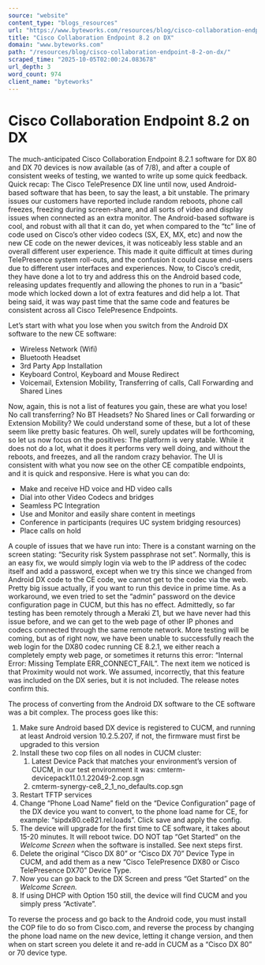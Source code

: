 ```yaml
---
source: "website"
content_type: "blogs_resources"
url: "https://www.byteworks.com/resources/blog/cisco-collaboration-endpoint-8-2-on-dx/"
title: "Cisco Collaboration Endpoint 8.2 on DX"
domain: "www.byteworks.com"
path: "/resources/blog/cisco-collaboration-endpoint-8-2-on-dx/"
scraped_time: "2025-10-05T02:00:24.083678"
url_depth: 3
word_count: 974
client_name: "byteworks"
---
```


# Cisco Collaboration Endpoint 8.2 on DX

The much-anticipated Cisco Collaboration Endpoint 8.2.1 software for DX 80 and DX 70 devices is now available (as of 7/8), and after a couple of consistent weeks of testing, we wanted to write up some quick feedback. Quick recap: The Cisco TelePresence DX line until now, used Android-based software that has been, to say the least, a bit unstable. The primary issues our customers have reported include random reboots, phone call freezes, freezing during screen-share, and all sorts of video and display issues when connected as an extra monitor. The Android-based software is cool, and robust with all that it can do, yet when compared to the “tc” line of code used on Cisco’s other video codecs (SX, EX, MX, etc) and now the new CE code on the newer devices, it was noticeably less stable and an overall different user experience. This made it quite difficult at times during TelePresence system roll-outs, and the confusion it could cause end-users due to different user interfaces and experiences. Now, to Cisco’s credit, they have done a lot to try and address this on the Android based code, releasing updates frequently and allowing the phones to run in a “basic” mode which locked down a lot of extra features and did help a lot. That being said, it was way past time that the same code and features be consistent across all Cisco TelePresence Endpoints.

Let’s start with what you lose when you switch from the Android DX software to the new CE software:

* Wireless Network (Wifi)
* Bluetooth Headset
* 3rd Party App Installation
* Keyboard Control, Keyboard and Mouse Redirect
* Voicemail, Extension Mobility, Transferring of calls, Call Forwarding and Shared Lines

Now, again, this is not a list of features you gain, these are what you lose! No call transferring? No BT Headsets? No Shared lines or Call forwarding or Extension Mobility? We could understand some of these, but a lot of these seem like pretty basic features. Oh well, surely updates will be forthcoming, so let us now focus on the positives: The platform is very stable. While it does not do a lot, what it does it performs very well doing, and without the reboots, and freezes, and all the random crazy behavior. The UI is consistent with what you now see on the other CE compatible endpoints, and it is quick and responsive. Here is what you can do:

* Make and receive HD voice and HD video calls
* Dial into other Video Codecs and bridges
* Seamless PC Integration
* Use and Monitor and easily share content in meetings
* Conference in participants (requires UC system bridging resources)
* Place calls on hold

A couple of issues that we have run into: There is a constant warning on the screen stating: “Security risk System passphrase not set”. Normally, this is an easy fix, we would simply login via web to the IP address of the codec itself and add a password, except when we try this since we changed from Android DX code to the CE code, we cannot get to the codec via the web. Pretty big issue actually, if you want to run this device in prime time. As a workaround, we even tried to set the “admin” password on the device configuration page in CUCM, but this has no effect. Admittedly, so far testing has been remotely through a Meraki Z1, but we have never had this issue before, and we can get to the web page of other IP phones and codecs connected through the same remote network. More testing will be coming, but as of right now, we have been unable to successfully reach the web login for the DX80 codec running CE 8.2.1, we either reach a completely empty web page, or sometimes it returns this error: “Internal Error: Missing Template ERR_CONNECT_FAIL”. The next item we noticed is that Proximity would not work. We assumed, incorrectly, that this feature was included on the DX series, but it is not included. The release notes confirm this.

The process of converting from the Android DX software to the CE software was a bit complex. The process goes like this:

1. Make sure Android based DX device is registered to CUCM, and running at least Android version 10.2.5.207, if not, the firmware must first be upgraded to this version
2. Install these two cop files on all nodes in CUCM cluster:
    1. Latest Device Pack that matches your environment’s version of CUCM, in our test environment it was: cmterm-devicepack11.0.1.22049-2.cop.sgn
    2. cmterm-synergy-ce8_2_1_no_defaults.cop.sgn
3. Restart TFTP services
4. Change “Phone Load Name” field on the “Device Configuration” page of the DX device you want to convert, to the phone load name for CE, for example: “sipdx80.ce821.rel.loads”. Click save and apply the config.
5. The device will upgrade for the first time to CE software, it takes about 15-20 minutes. It will reboot twice. DO NOT tap “Get Started” on the _Welcome Screen_ when the software is installed. See next steps first.
6. Delete the original “Cisco DX 80” or “Cisco DX 70” Device Type in CUCM, and add them as a new “Cisco TelePresence DX80 or Cisco TelePresence DX70” Device Type.
7. Now you can go back to the DX Screen and press “Get Started” on the _Welcome Screen._
8. If using DHCP with Option 150 still, the device will find CUCM and you simply press “Activate”.

To reverse the process and go back to the Android code, you must install the COP file to do so from Cisco.com, and reverse the process by changing the phone load name on the new device, letting it change version, and then when on start screen you delete it and re-add in CUCM as a “Cisco DX 80” or 70 device type.